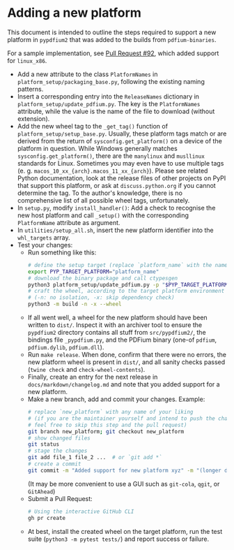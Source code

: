 <!-- SPDX-FileCopyrightText: 2022 geisserml <geisserml@gmail.com> -->
<!-- SPDX-License-Identifier: CC-BY-4.0 -->

Adding a new platform
=====================

This document is intended to outline the steps required to support a new platform in `pypdfium2` that was added to the builds from `pdfium-binaries`.

For a sample implementation, see [Pull Request #92](https://github.com/pypdfium2-team/pypdfium2/pull/92), which added support for `linux_x86`.

* Add a new attribute to the class `PlatformNames` in `platform_setup/packaging_base.py`, following the existing naming patterns.
* Insert a corresponding entry into the `ReleaseNames` dictionary in `platform_setup/update_pdfium.py`. The key is the `PlatformNames` attribute, while the value is the name of the file to download (without extension).
* Add the new wheel tag to the `_get_tag()` function of `platform_setup/setup_base.py`. Usually, these platform tags match or are derived from the return of `sysconfig.get_platform()` on a device of the platform in question. While Windows generally matches `sysconfig.get_platform()`, there are the `manylinux` and `musllinux` standards for Linux. Sometimes you may even have to use multiple tags (e. g. `macos_10_xx_{arch}.macos_11_xx_{arch}`). Please see related Python documentation, look at the release files of other projects on PyPI that support this platform, or ask at `discuss.python.org` if you cannot determine the tag. To the author's knowledge, there is no comprehensive list of all possible wheel tags, unfortunately.
* In `setup.py`, modify `install_handler()`: Add a check to recognise the new host platform and call `_setup()` with the corresponding `PlatformName` attribute as argument.
* In `utilities/setup_all.sh`, insert the new platform identifier into the `whl_targets` array.
* Test your changes:
  * Run something like this:
    ```bash
    # define the setup target (replace `platform_name` with the name of the new platform)
    export PYP_TARGET_PLATFORM="platform_name"
    # download the binary package and call ctypesgen
    python3 platform_setup/update_pdfium.py -p "$PYP_TARGET_PLATFORM"
    # craft the wheel, according to the target platform environment variable
    # (-n: no isolation, -x: skip dependency check)
    python3 -m build -n -x --wheel
    ```
  * If all went well, a wheel for the new platform should have been written to `dist/`. Inspect it with an archiver tool to ensure the `pypdfium2` directory contains all stuff from `src/pypdfium2/`, the bindings file `_pypdfium.py`, and the PDFium binary (one-of `pdfium`, `pdfium.dylib`, `pdfium.dll`).
  * Run `make release`. When done, confirm that there were no errors, the new platform wheel is present in `dist/`, and all sanity checks passed (`twine check` and `check-wheel-contents`).
  * Finally, create an entry for the next release in `docs/markdown/changelog.md` and note that you added support for a new platform.
  * Make a new branch, add and commit your changes. Example:
    ```bash
    # replace `new_platform` with any name of your liking
    # (if you are the maintainer yourself and intend to push the changes directly into main,
    # feel free to skip this step and the pull request)
    git branch new_platform; git checkout new_platform
    # show changed files
    git status
    # stage the changes
    git add file_1 file_2 ...  # or `git add *`
    # create a commit
    git commit -m "Added support for new platform xyz" -m "(longer description, if necessary)"
    ```
    (It may be more convenient to use a GUI such as `git-cola`, `qgit`, or `GitAhead`)
  * Submit a Pull Request:
    ```bash
    # Using the interactive GitHub CLI
    gh pr create
    ```
  * At best, install the created wheel on the target platform, run the test suite (`python3 -m pytest tests/`) and report success or failure.
